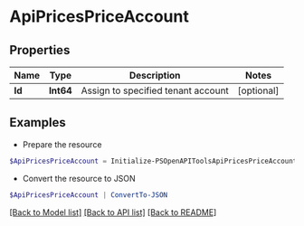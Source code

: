 # ApiPricesPriceAccount
## Properties

Name | Type | Description | Notes
------------ | ------------- | ------------- | -------------
**Id** | **Int64** | Assign to specified tenant account | [optional] 

## Examples

- Prepare the resource
```powershell
$ApiPricesPriceAccount = Initialize-PSOpenAPIToolsApiPricesPriceAccount  -Id null
```

- Convert the resource to JSON
```powershell
$ApiPricesPriceAccount | ConvertTo-JSON
```

[[Back to Model list]](../README.md#documentation-for-models) [[Back to API list]](../README.md#documentation-for-api-endpoints) [[Back to README]](../README.md)

